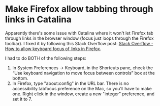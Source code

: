 # Make Firefox allow tabbing through links in Catalina

Apparently there's some issue with Catalina where it won't let Firefox tab through links in the browser window (focus just loops through the Firefox toolbar). I fixed it by following this Stack Overflow post: [Stack Overflow - How to allow keyboard focus of links in Firefox](https://stackoverflow.com/questions/11704828/how-to-allow-keyboard-focus-of-links-in-firefox).

I had to do BOTH of the following steps:

1. In System Preferences → Keyboard, in the Shortcuts pane, check the “Use keyboard navigation to move focus between controls” box at the bottom.
1. In Firefox, type "about:config" in the URL bar. There is no accessibility.tabfocus preference on the Mac, so you'll have to make one. Right click in the window, create a new "integer" preference, and set it to 7.
